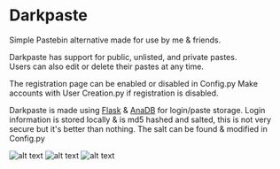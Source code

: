 # Darkpaste
Simple Pastebin alternative made for use by me & friends.

Darkpaste has support for public, unlisted, and private pastes. <br>
Users can also edit or delete their pastes at any time.

The registration page can be enabled or disabled in Config.py
Make accounts with User Creation.py if registration is disabled.

Darkpaste is made using [Flask](https://github.com/pallets/flask) & [AnaDB](https://github.com/10xJSChad/AnaDB) for login/paste storage. Login information is stored locally & is md5 hashed and salted, this is not very secure but it's better than nothing. The salt can be found & modified in Config.py


![alt text](https://i.imgur.com/0ZFI3yH.png)
![alt text](https://i.imgur.com/zLSJMFM.png)
![alt text](https://i.imgur.com/0O7FAJy.png)
